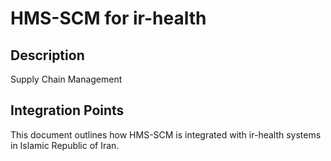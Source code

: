 # HMS-SCM for ir-health

## Description

Supply Chain Management

## Integration Points

This document outlines how HMS-SCM is integrated with ir-health systems in Islamic Republic of Iran.
